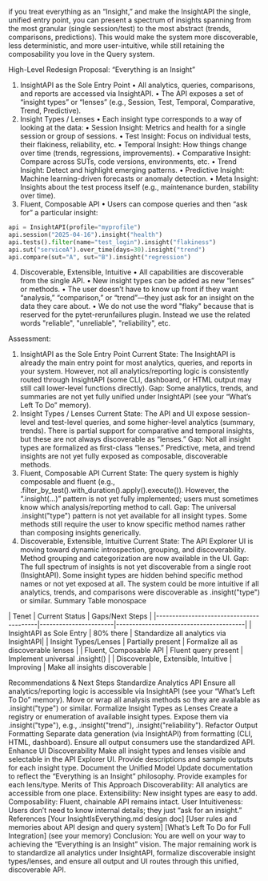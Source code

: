 if you treat everything as an “Insight,” and make the InsightAPI the single, unified entry point, you can present a spectrum of insights spanning from the most granular (single session/test) to the most abstract (trends, comparisons, predictions). This would make the system more discoverable, less deterministic, and more user-intuitive, while still retaining the composability you love in the Query system.

High-Level Redesign Proposal: “Everything is an Insight”
1. InsightAPI as the Sole Entry Point
•	All analytics, queries, comparisons, and reports are accessed via InsightAPI.
•	The API exposes a set of “insight types” or “lenses” (e.g., Session, Test, Temporal, Comparative, Trend, Predictive).
2. Insight Types / Lenses
•	Each insight type corresponds to a way of looking at the data:
•	Session Insight: Metrics and health for a single session or group of sessions.
•	Test Insight: Focus on individual tests, their flakiness, reliability, etc.
•	Temporal Insight: How things change over time (trends, regressions, improvements).
•	Comparative Insight: Compare across SUTs, code versions, environments, etc.
•	Trend Insight: Detect and highlight emerging patterns.
•	Predictive Insight: Machine learning-driven forecasts or anomaly detection.
•	Meta Insight: Insights about the test process itself (e.g., maintenance burden, stability over time).
3. Fluent, Composable API
•	Users can compose queries and then “ask for” a particular insight:
```python
api = InsightAPI(profile="myprofile")
api.session("2025-04-16").insight("health")
api.tests().filter(name="test_login").insight("flakiness")
api.sut("serviceA").over_time(days=30).insight("trend")
api.compare(sut="A", sut="B").insight("regression")
```
4. Discoverable, Extensible, Intuitive
•	All capabilities are discoverable from the single API.
•	New insight types can be added as new “lenses” or methods.
•	The user doesn’t have to know up front if they want “analysis,” “comparison,” or “trend”—they just ask for an insight on the data they care about.
•	We do not use the word "flaky" because that is reserved for the pytet-rerunfailures plugin. Instead we use the related words "reliable", "unreliable", "reliability", etc.







Assessment:

1. InsightAPI as the Sole Entry Point
Current State:
The InsightAPI is already the main entry point for most analytics, queries, and reports in your system.
However, not all analytics/reporting logic is consistently routed through InsightAPI (some CLI, dashboard, or HTML output may still call lower-level functions directly).
Gap:
Some analytics, trends, and summaries are not yet fully unified under InsightAPI (see your “What’s Left To Do” memory).
2. Insight Types / Lenses
Current State:
The API and UI expose session-level and test-level queries, and some higher-level analytics (summary, trends).
There is partial support for comparative and temporal insights, but these are not always discoverable as “lenses.”
Gap:
Not all insight types are formalized as first-class “lenses.”
Predictive, meta, and trend insights are not yet fully exposed as composable, discoverable methods.
3. Fluent, Composable API
Current State:
The query system is highly composable and fluent (e.g., .filter_by_test().with_duration().apply().execute()).
However, the “.insight(…)” pattern is not yet fully implemented; users must sometimes know which analysis/reporting method to call.
Gap:
The universal .insight("type") pattern is not yet available for all insight types.
Some methods still require the user to know specific method names rather than composing insights generically.
4. Discoverable, Extensible, Intuitive
Current State:
The API Explorer UI is moving toward dynamic introspection, grouping, and discoverability.
Method grouping and categorization are now available in the UI.
Gap:
The full spectrum of insights is not yet discoverable from a single root (InsightAPI).
Some insight types are hidden behind specific method names or not yet exposed at all.
The system could be more intuitive if all analytics, trends, and comparisons were discoverable as .insight("type") or similar.
Summary Table
monospace

| Tenet | Current Status | Gaps/Next Steps | |-----------------------------------------|-----------------------|----------------------------------------| | InsightAPI as Sole Entry | 80% there | Standardize all analytics via InsightAPI| | Insight Types/Lenses | Partially present | Formalize all as discoverable lenses | | Fluent, Composable API | Fluent query present | Implement universal .insight() | | Discoverable, Extensible, Intuitive | Improving | Make all insights discoverable |

Recommendations & Next Steps
Standardize Analytics API
Ensure all analytics/reporting logic is accessible via InsightAPI (see your “What’s Left To Do” memory).
Move or wrap all analysis methods so they are available as .insight("type") or similar.
Formalize Insight Types as Lenses
Create a registry or enumeration of available insight types.
Expose them via .insight("type"), e.g., .insight("trend"), .insight("reliability").
Refactor Output Formatting
Separate data generation (via InsightAPI) from formatting (CLI, HTML, dashboard).
Ensure all output consumers use the standardized API.
Enhance UI Discoverability
Make all insight types and lenses visible and selectable in the API Explorer UI.
Provide descriptions and sample outputs for each insight type.
Document the Unified Model
Update documentation to reflect the “Everything is an Insight” philosophy.
Provide examples for each lens/type.
Merits of This Approach
Discoverability: All analytics are accessible from one place.
Extensibility: New insight types are easy to add.
Composability: Fluent, chainable API remains intact.
User Intuitiveness: Users don’t need to know internal details; they just “ask for an insight.”
References
[Your InsightIsEverything.md design doc]
[User rules and memories about API design and query system]
[What’s Left To Do for Full Integration] (see your memory)
Conclusion:
You are well on your way to achieving the “Everything is an Insight” vision. The major remaining work is to standardize all analytics under InsightAPI, formalize discoverable insight types/lenses, and ensure all output and UI routes through this unified, discoverable API.
